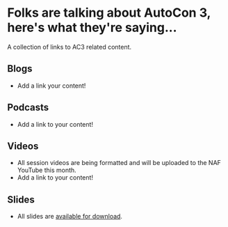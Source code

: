# Folks are talking about AutoCon 3, here's what they're saying...

A collection of links to AC3 related content.

## Blogs
- Add a link your content!

## Podcasts
- Add a link to your content!

## Videos
- All session videos are being formatted and will be uploaded to the NAF YouTube this month.
- Add a link to your content!

## Slides
- All slides are [available for download](https://github.com/Network-Automation-Forum/handyinfo/tree/main/docs/autocon_coverage/slides/AutoCon3).
